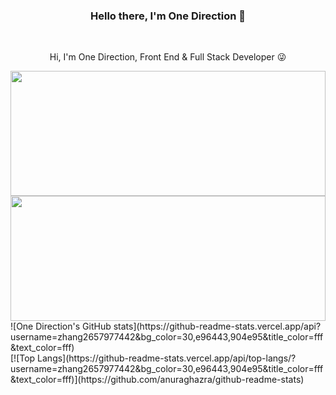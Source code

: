<h3 align="center">Hello there, I'm One Direction 👋</h3>
<br>
<p align="center">
  Hi, I'm One Direction, Front End & Full Stack Developer 😜
</p>

<img width="100%" height="200" src="https://github-readme-stats.vercel.app/api?username=zhang2657977442&bg_color=30,e96443,904e95&title_color=fff&text_color=fff">
<img width="100%" height="200" src="https://github-readme-stats.vercel.app/api?username=zhang2657977442&bg_color=30,e96443,904e95&title_color=fff&text_color=fff">
![One Direction's GitHub stats](https://github-readme-stats.vercel.app/api?username=zhang2657977442&bg_color=30,e96443,904e95&title_color=fff&text_color=fff)
<br>
[![Top Langs](https://github-readme-stats.vercel.app/api/top-langs/?username=zhang2657977442&bg_color=30,e96443,904e95&title_color=fff&text_color=fff)](https://github.com/anuraghazra/github-readme-stats)


